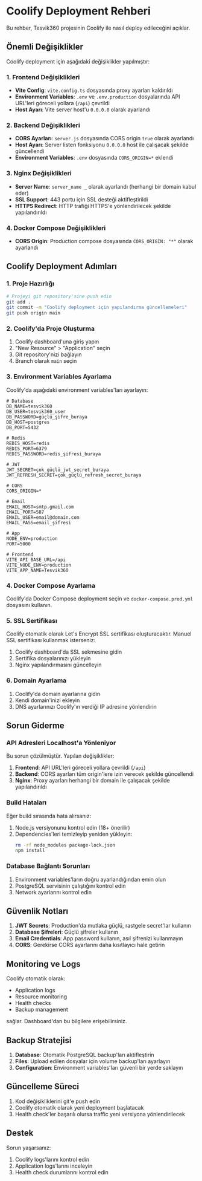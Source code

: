 # Coolify Deployment Rehberi

Bu rehber, Tesvik360 projesinin Coolify ile nasıl deploy edileceğini açıklar.

## Önemli Değişiklikler

Coolify deployment için aşağıdaki değişiklikler yapılmıştır:

### 1. Frontend Değişiklikleri

- **Vite Config**: `vite.config.ts` dosyasında proxy ayarları kaldırıldı
- **Environment Variables**: `.env` ve `.env.production` dosyalarında API URL'leri göreceli yollara (`/api`) çevrildi
- **Host Ayarı**: Vite server host'u `0.0.0.0` olarak ayarlandı

### 2. Backend Değişiklikleri

- **CORS Ayarları**: `server.js` dosyasında CORS origin `true` olarak ayarlandı
- **Host Ayarı**: Server listen fonksiyonu `0.0.0.0` host ile çalışacak şekilde güncellendi
- **Environment Variables**: `.env` dosyasında `CORS_ORIGIN=*` eklendi

### 3. Nginx Değişiklikleri

- **Server Name**: `server_name _` olarak ayarlandı (herhangi bir domain kabul eder)
- **SSL Support**: 443 portu için SSL desteği aktifleştirildi
- **HTTPS Redirect**: HTTP trafiği HTTPS'e yönlendirilecek şekilde yapılandırıldı

### 4. Docker Compose Değişiklikleri

- **CORS Origin**: Production compose dosyasında `CORS_ORIGIN: "*"` olarak ayarlandı

## Coolify Deployment Adımları

### 1. Proje Hazırlığı

```bash
# Projeyi git repository'sine push edin
git add .
git commit -m "Coolify deployment için yapılandırma güncellemeleri"
git push origin main
```

### 2. Coolify'da Proje Oluşturma

1. Coolify dashboard'una giriş yapın
2. "New Resource" > "Application" seçin
3. Git repository'nizi bağlayın
4. Branch olarak `main` seçin

### 3. Environment Variables Ayarlama

Coolify'da aşağıdaki environment variables'ları ayarlayın:

```env
# Database
DB_NAME=tesvik360
DB_USER=tesvik360_user
DB_PASSWORD=güçlü_şifre_buraya
DB_HOST=postgres
DB_PORT=5432

# Redis
REDIS_HOST=redis
REDIS_PORT=6379
REDIS_PASSWORD=redis_şifresi_buraya

# JWT
JWT_SECRET=çok_güçlü_jwt_secret_buraya
JWT_REFRESH_SECRET=çok_güçlü_refresh_secret_buraya

# CORS
CORS_ORIGIN=*

# Email
EMAIL_HOST=smtp.gmail.com
EMAIL_PORT=587
EMAIL_USER=email@domain.com
EMAIL_PASS=email_şifresi

# App
NODE_ENV=production
PORT=5000

# Frontend
VITE_API_BASE_URL=/api
VITE_NODE_ENV=production
VITE_APP_NAME=Tesvik360
```

### 4. Docker Compose Ayarlama

Coolify'da Docker Compose deployment seçin ve `docker-compose.prod.yml` dosyasını kullanın.

### 5. SSL Sertifikası

Coolify otomatik olarak Let's Encrypt SSL sertifikası oluşturacaktır. Manuel SSL sertifikası kullanmak isterseniz:

1. Coolify dashboard'da SSL sekmesine gidin
2. Sertifika dosyalarınızı yükleyin
3. Nginx yapılandırmasını güncelleyin

### 6. Domain Ayarlama

1. Coolify'da domain ayarlarına gidin
2. Kendi domain'inizi ekleyin
3. DNS ayarlarınızı Coolify'ın verdiği IP adresine yönlendirin

## Sorun Giderme

### API Adresleri Localhost'a Yönleniyor

Bu sorun çözülmüştür. Yapılan değişiklikler:

1. **Frontend**: API URL'leri göreceli yollara çevrildi (`/api`)
2. **Backend**: CORS ayarları tüm origin'lere izin verecek şekilde güncellendi
3. **Nginx**: Proxy ayarları herhangi bir domain ile çalışacak şekilde yapılandırıldı

### Build Hataları

Eğer build sırasında hata alırsanız:

1. Node.js versiyonunu kontrol edin (18+ önerilir)
2. Dependencies'leri temizleyip yeniden yükleyin:
   ```bash
   rm -rf node_modules package-lock.json
   npm install
   ```

### Database Bağlantı Sorunları

1. Environment variables'ların doğru ayarlandığından emin olun
2. PostgreSQL servisinin çalıştığını kontrol edin
3. Network ayarlarını kontrol edin

## Güvenlik Notları

1. **JWT Secrets**: Production'da mutlaka güçlü, rastgele secret'lar kullanın
2. **Database Şifreleri**: Güçlü şifreler kullanın
3. **Email Credentials**: App password kullanın, asıl şifrenizi kullanmayın
4. **CORS**: Gerekirse CORS ayarlarını daha kısıtlayıcı hale getirin

## Monitoring ve Logs

Coolify otomatik olarak:
- Application logs
- Resource monitoring
- Health checks
- Backup management

sağlar. Dashboard'dan bu bilgilere erişebilirsiniz.

## Backup Stratejisi

1. **Database**: Otomatik PostgreSQL backup'ları aktifleştirin
2. **Files**: Upload edilen dosyalar için volume backup'ları ayarlayın
3. **Configuration**: Environment variables'ları güvenli bir yerde saklayın

## Güncelleme Süreci

1. Kod değişikliklerini git'e push edin
2. Coolify otomatik olarak yeni deployment başlatacak
3. Health check'ler başarılı olursa traffic yeni versiyona yönlendirilecek

## Destek

Sorun yaşarsanız:
1. Coolify logs'larını kontrol edin
2. Application logs'larını inceleyin
3. Health check durumlarını kontrol edin